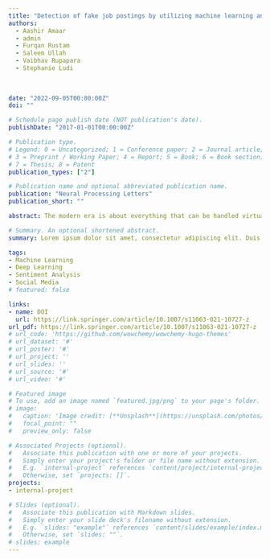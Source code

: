 ```yaml
---
title: "Detection of fake job postings by utilizing machine learning and natural language processing approaches"
authors:
  - Aashir Amaar
  - admin
  - Furqan Rustam
  - Saleem Ullah
  - Vaibhav Rupapara
  - Stephanie Ludi
  
  
  
date: "2022-09-05T00:00:00Z"
doi: ""

# Schedule page publish date (NOT publication's date).
publishDate: "2017-01-01T00:00:00Z"

# Publication type.
# Legend: 0 = Uncategorized; 1 = Conference paper; 2 = Journal article;
# 3 = Preprint / Working Paper; 4 = Report; 5 = Book; 6 = Book section;
# 7 = Thesis; 8 = Patent
publication_types: ["2"]

# Publication name and optional abbreviated publication name.
publication: "Neural Processing Letters"
publication_short: ""

abstract: The modern era is about everything that can be handled virtually in human life, such as online banking, education, security, job, etc. This increase in technology use also makes it easy for a scammer to loot people and make money quickly. A popular scam nowadays is fake job advertisements. People apply for these fake job vacancies, pay application fees to scammers, send their data to the scammers, and end up with a scam and waste their money. For this purpose, we proposed a methodology that uses natural language processing and supervised machine learning techniques to detect fraudulent job ads from online recruitment portals. We used two feature extraction techniques to extract the features from data Term Frequency-Inverse Document Frequency (TF-IDF) and Bag-of-Words (BoW).

# Summary. An optional shortened abstract.
summary: Lorem ipsum dolor sit amet, consectetur adipiscing elit. Duis posuere tellus ac convallis placerat. Proin tincidunt magna sed ex sollicitudin condimentum.

tags:
- Machine Learning
- Deep Learning
- Sentiment Analysis
- Social Media
# featured: false

links:
- name: DOI
  url: https://link.springer.com/article/10.1007/s11063-021-10727-z
url_pdf: https://link.springer.com/article/10.1007/s11063-021-10727-z
# url_code: 'https://github.com/wowchemy/wowchemy-hugo-themes'
# url_dataset: '#'
# url_poster: '#'
# url_project: ''
# url_slides: ''
# url_source: '#'
# url_video: '#'

# Featured image
# To use, add an image named `featured.jpg/png` to your page's folder. 
# image:
#   caption: 'Image credit: [**Unsplash**](https://unsplash.com/photos/s9CC2SKySJM)'
#   focal_point: ""
#   preview_only: false

# Associated Projects (optional).
#   Associate this publication with one or more of your projects.
#   Simply enter your project's folder or file name without extension.
#   E.g. `internal-project` references `content/project/internal-project/index.md`.
#   Otherwise, set `projects: []`.
projects:
- internal-project

# Slides (optional).
#   Associate this publication with Markdown slides.
#   Simply enter your slide deck's filename without extension.
#   E.g. `slides: "example"` references `content/slides/example/index.md`.
#   Otherwise, set `slides: ""`.
# slides: example
---
```


<!-- {{% callout note %}}
Create your slides in Markdown - click the *Slides* button to check out the example.
{{% /callout %}}

Supplementary notes can be added here, including [code, math, and images](https://wowchemy.com/docs/writing-markdown-latex/). -->
